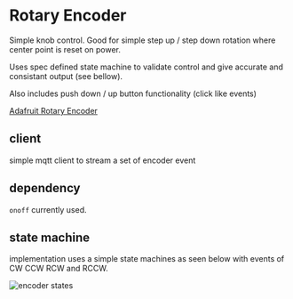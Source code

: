 # Rotary Encoder 

Simple knob control.  Good for simple step up / step down rotation where center point is reset on power. 

Uses spec defined state machine to validate control and give accurate and consistant output (see bellow).

Also includes push down / up button functionality (click like events)

[Adafruit Rotary Encoder](https://www.adafruit.com/product/377)

## client

simple mqtt client to stream a set of encoder event

## dependency

```onoff``` currently used.  

## state machine 

implementation uses a simple state machines as seen below with events of CW CCW RCW and RCCW.

![encoder states](75ED7B44-BD04-46EE-B53A-21901E7E68FD.jpeg)
